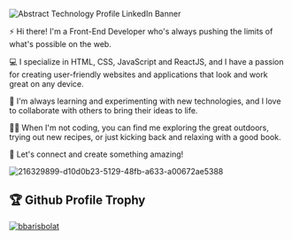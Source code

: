 
![Abstract Technology Profile LinkedIn Banner](https://user-images.githubusercontent.com/85007480/216609735-5f215427-d067-424a-b556-4601b87a3be1.gif)



⚡️ Hi there! I'm a Front-End Developer who's always pushing the limits of what's possible on the web.

💻 I specialize in HTML, CSS, JavaScript and ReactJS, and I have a passion for creating user-friendly websites and applications that look and work great on any device.

🌱 I'm always learning and experimenting with new technologies, and I love to collaborate with others to bring their ideas to life.

🚶‍♀️ When I'm not coding, you can find me exploring the great outdoors, trying out new recipes, or just kicking back and relaxing with a good book.

💬 Let's connect and create something amazing!


![216329899-d10d0b23-5129-48fb-a633-a00672ae5388](https://user-images.githubusercontent.com/85007480/216604270-55e9c4c3-2e43-46b8-987d-735e3c0524ff.gif)


## 🏆 Github Profile Trophy

<p align="left"> <a href="https://github.com/eshginfarzali/github-profile-trophy"><img src="https://github-profile-trophy.vercel.app/?username=eshginfarzali&margin-w=15" alt="bbarisbolat" /></a> </p>
